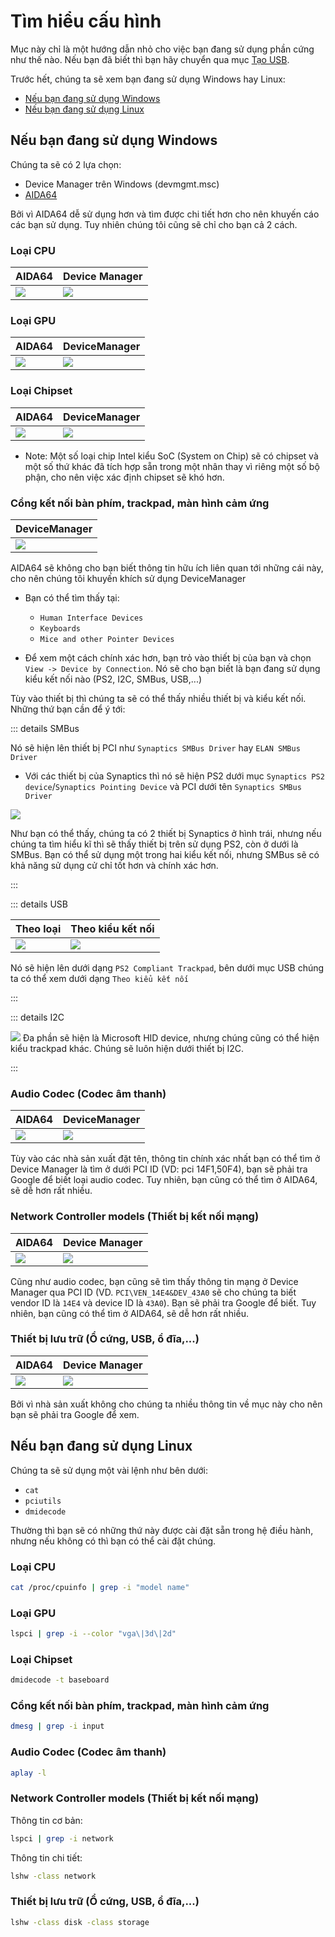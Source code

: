 # Tìm hiểu cấu hình

Mục này chỉ là một hướng dẫn nhỏ cho việc bạn đang sử dụng phần cứng như thế nào. Nếu bạn đã biết thì bạn hãy chuyển qua mục [Tạo USB](./installer-guide/).

Trước hết, chúng ta sẽ xem bạn đang sử dụng Windows hay Linux:

* [Nếu bạn đang sử dụng Windows](#nếu-bạn-đang-sử-dụng-windows)
* [Nếu bạn đang sử dụng Linux](#nếu-bạn-đang-sử-dụng-linux)

## Nếu bạn đang sử dụng Windows

Chúng ta sẽ có 2 lựa chọn:

* Device Manager trên Windows (devmgmt.msc)
* [AIDA64](https://www.aida64.com/downloads)

Bởi vì AIDA64 dễ sử dụng hơn và tìm được chi tiết hơn cho nên khuyến cáo các bạn sử dụng. Tuy nhiên chúng tôi cũng sẽ chỉ cho bạn cả 2 cách.

### Loại CPU

| AIDA64 | Device Manager|
| :--- | :--- |
| ![](./images/finding-hardware-md/cpu-model-aida64.png) | ![](./images/finding-hardware-md/cpu-model-devicemanager.png) |

### Loại GPU

| AIDA64 | DeviceManager|
| :--- | :--- |
| ![](./images/finding-hardware-md/GPU-model-aida64.png) | ![](./images/finding-hardware-md/GPU-model-devicemanager.png) |

### Loại Chipset

| AIDA64 | DeviceManager|
| :--- | :--- |
| ![](./images/finding-hardware-md/chipset-model-aida64.png) | ![](./images/finding-hardware-md/chipset-model-devicemanager.png) |

* Note: Một số loại chip Intel kiểu SoC (System on Chip) sẽ có chipset và một số thứ khác đã tích hợp sẵn trong một nhân thay vì riêng một số bộ phận, cho nên việc xác định chipset sẽ khó hơn.

### Cổng kết nối bàn phím, trackpad, màn hình cảm ứng

| DeviceManager |
| :--- |
| ![](./images/finding-hardware-md/trackpad-model-devicemanager.png) |

AIDA64 sẽ không cho bạn biết thông tin hữu ích liên quan tới những cái này, cho nên chúng tôi khuyến khích sử dụng DeviceManager

* Bạn có thể tìm thấy tại:
  * `Human Interface Devices`
  * `Keyboards`
  * `Mice and other Pointer Devices`

* Để xem một cách chính xác hơn, bạn trỏ vào thiết bị của bạn và chọn `View -> Device by Connection`. Nó sẽ cho bạn biết là bạn đang sử dụng kiểu kết nối nào (PS2, I2C, SMBus, USB,...)

Tùy vào thiết bị thì chúng ta sẽ có thể thấy nhiều thiết bị và kiểu kết nối. Những thứ bạn cần để ý tới:
  
::: details SMBus
  
Nó sẽ hiện lên thiết bị PCI như `Synaptics SMBus Driver` hay `ELAN SMBus Driver`

* Với các thiết bị của Synaptics thì nó sẽ hiện PS2 dưới mục `Synaptics PS2 device`/`Synaptics Pointing Device` và PCI dưới tên `Synaptics SMBus Driver`

![](./images/finding-hardware-md/Windows-SMBus-Device.png)

Như bạn có thể thấy, chúng ta có 2 thiết bị Synaptics ở hình trái, nhưng nếu chúng ta tìm hiểu kĩ thì sẽ thấy thiết bị trên sử dụng PS2, còn ở dưới là SMBus. Bạn có thể sử dụng một trong hai kiểu kết nối, nhưng SMBus sẽ có khả năng sử dụng cử chỉ tốt hơn và chính xác hơn.

:::

::: details USB

| Theo loại | Theo kiểu kết nối |
| :--- | :--- |
| ![](./images/finding-hardware-md/USB-trackpad-normal.png) | ![](./images/finding-hardware-md/USB-trackpad-by-connection.png)

Nó sẽ hiện lên dưới dạng `PS2 Compliant Trackpad`, bên dưới mục USB chúng ta có thể xem dưới dạng `Theo kiểu kết nối`

:::

::: details I2C

![](./images/finding-hardware-md/i2c-trackpad.png)
Đa phần sẽ hiện là Microsoft HID device, nhưng chúng cũng có thể hiện kiểu trackpad khác. Chúng sẽ luôn hiện dưới thiết bị I2C.

:::
  
### Audio Codec (Codec âm thanh)

| AIDA64 | DeviceManager|
| :--- | :--- |
| ![](./images/finding-hardware-md/audio-controller-aida64.png) | ![](./images/finding-hardware-md/audio-controller-aida64.png.png) |

Tùy vào các nhà sản xuất đặt tên, thông tin chính xác nhất bạn có thể tìm ở Device Manager là tìm ở dưới PCI ID (VD: pci 14F1,50F4), bạn sẽ phải tra Google để biết loại audio codec. Tuy nhiên, bạn cũng có thể tìm ở AIDA64, sẽ dễ hơn rất nhiều.

### Network Controller models (Thiết bị kết nối mạng)

| AIDA64 | Device Manager|
| :--- | :--- |
| ![](./images/finding-hardware-md/nic-model-aida64.png) | ![](./images/finding-hardware-md/nic-model-devicemanager.png) |

Cũng như audio codec, bạn cũng sẽ tìm thấy thông tin mạng ở Device Manager qua PCI ID (VD. `PCI\VEN_14E4&DEV_43A0` sẽ cho chúng ta biết vendor ID là `14E4` và device ID là `43A0`). Bạn sẽ phải tra Google để biết. Tuy nhiên, bạn cũng có thể tìm ở AIDA64, sẽ dễ hơn rất nhiều.

### Thiết bị lưu trữ (Ổ cứng, USB, ổ đĩa,...)

| AIDA64 | Device Manager|
| :--- | :--- |
| ![](./images/finding-hardware-md/disk-model-aida64.png) | ![](./images/finding-hardware-md/disk-model-devicemanager.png) |

Bởi vì nhà sản xuất không cho chúng ta nhiều thông tin về mục này cho nên bạn sẽ phải tra Google để xem.

## Nếu bạn đang sử dụng Linux

Chúng ta sẽ sử dụng một vài lệnh như bên dưới:

* `cat`
* `pciutils`
* `dmidecode`

Thường thì bạn sẽ có những thứ này được cài đặt sẵn trong hệ điều hành, nhưng nếu không có thì bạn có thể cài đặt chúng.

### Loại CPU

```sh
cat /proc/cpuinfo | grep -i "model name"
```

### Loại GPU

```sh
lspci | grep -i --color "vga\|3d\|2d"
```

### Loại Chipset

```sh
dmidecode -t baseboard
```

### Cổng kết nối bàn phím, trackpad, màn hình cảm ứng

```sh
dmesg | grep -i input
```

### Audio Codec (Codec âm thanh)

```sh
aplay -l
```

### Network Controller models (Thiết bị kết nối mạng)

Thông tin cơ bản:

```sh
lspci | grep -i network
```

Thông tin chi tiết:

```sh
lshw -class network
```

### Thiết bị lưu trữ (Ổ cứng, USB, ổ đĩa,...)

```sh
lshw -class disk -class storage
```
